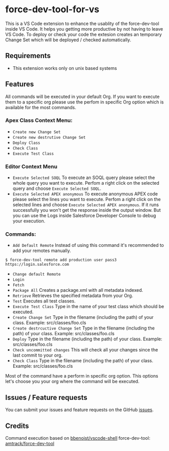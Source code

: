 # force-dev-tool-for-vs

This is a VS Code extension to enhance the usablity of the force-dev-tool inside VS Code.
It helps you getting more productive by not having to leave VS Code.
To deploy or check your code the extesion creates an temporary Change Set which will be deployed / checked automatically.

## Requirements

- This extension works only on unix based systems

## Features
All commands will be executed in your default Org. If you want to execute them to a specific org please use the perfom in specific Org option which is available for the most commands.

### Apex Class Context Menu:
- `Create new Change Set`
- `Create new destrutive Change Set`
- `Deploy Class`
- `Check Class`
- `Execute Test Class`

### Editor Context Menu
- `Execute Selected SOQL`
To execute an SOQL query please select the whole query you want to execute. Perfom a right click on the selected query and choose `Execute Selected SOQL`.
- `Execute Selected APEX anonymous`
To execute anonymous APEX code please select the lines you want to execute. Perfom a right click on the selected lines and choose `Execute Selected APEX anonymous`. If it runs successfully you won't get the response inside the output window. But you can use the Logs inside Salesforce Developer Console to debug your execution.

### Commands:
- `Add Default Remote`
Instead of using this command it's recommended to add your remotes manually.
```console
$ force-dev-tool remote add production user pass3 https://login.salesforce.com
```
- `Change default Remote`
- `Login`
- `Fetch`
- `Package All`
Creates a package.xml with all metadata indexed.
- `Retrieve`
Retrieves the specified metadata from your Org.
- `Test`
Executes all test classes.
- `Execute Test Class`
Type in the name of your test class which should be executed.
- `Create Change Set`
Type in the filename (including the path) of your class. 
Example: src/classes/foo.cls
- `Create destrcuctive Change Set`
Type in the filename (including the path) of your class. 
Example: src/classes/foo.cls
- `Deploy`
Type in the filename (including the path) of your class. 
Example: src/classes/foo.cls
- `Check uncommitted changes`
This will check all your changes since the last commit to your org.
- `Check Class`
Type in the filename (including the path) of your class. 
Example: src/classes/foo.cls

Most of the command have a perform in specific org option. This options let's choose you your org where the command will be executed.

## Issues / Feature requests
You can submit your issues and feature requests on the GitHub [issues](https://github.com/kvnE/force-dev-tool-for-vs/issues).

## Credits
Command execution based on [bbenoist/vscode-shell](https://github.com/bbenoist/vscode-shell)
force-dev-tool: [amtrack/force-dev-tool](https://github.com/amtrack/force-dev-tool)